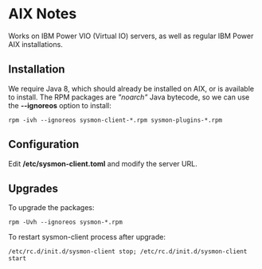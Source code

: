 # AIX Notes

Works on IBM Power VIO (Virtual IO) servers, as well as regular IBM Power AIX installations.

## Installation

We require Java 8, which should already be installed on AIX, or is available to install.
The RPM packages are *"noarch"* Java bytecode, so we can use the **--ignoreos** option to install:

```shell
rpm -ivh --ignoreos sysmon-client-*.rpm sysmon-plugins-*.rpm
```

## Configuration

Edit **/etc/sysmon-client.toml** and modify the server URL.

## Upgrades

To upgrade the packages:

```shell
rpm -Uvh --ignoreos sysmon-*.rpm
```

To restart sysmon-client process after upgrade:

```shell
/etc/rc.d/init.d/sysmon-client stop; /etc/rc.d/init.d/sysmon-client start
```
